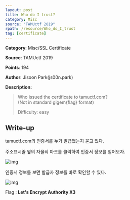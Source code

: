 ```yaml
---
layout: post
title: Who do I trust?
category: Misc
source: "TAMUctf 2019"
rpath: /resource/Who_do_I_trust
tag: [certificate]
---
```


**Category**: Misc/SSL Certificate

**Source**: TAMUctf 2019

**Points**: 194

**Author**: Jisoon Park(js00n.park)

**Description:** 

> Who issued the certificate to tamuctf.com?  
> (Not in standard gigem{flag} format)
> 
> Difficulty: easy

## Write-up

tamuctf.com의 인증서를 누가 발급했는지 묻고 있다.

주소표시줄 옆의 자물쇠 마크를 클릭하여 인증서 정보를 얻어보자.

![img]({{page.rpath|prepend:site.baseurl}}/ssl.png)

인증서 정보를 보면 발급자 정보를 바로 확인할 수 있다.

![img]({{page.rpath|prepend:site.baseurl}}/cert.png)

Flag : **Let's Encrypt Authority X3**
